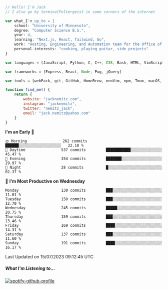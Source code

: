 ```javascript
// Hello! I'm Jack
// I also go by terminalPoltergeist in some corners of the internet

var what_I'm_up_to = {
    school: "University of Minnesota",
    degree: "Computer Science B.S.",
    year: 4,
    learning: "Next.js, React, Tailwind, Go",
    work: "Hosting, Engineering, and Automation team for the Office of Information Technology at UMN",
    personal-interests: "cooking, playing guitar, side projects"
}

var languages = [JavaScript, Python, C, C++, CSS, Bash, HTML, VimScript]

var frameworks = [Express, React, Node, Pug, jQuery]

var tools = [webPack, git, GitHub, HomeBrew, neoVim, npm, Tmux, macOS, Ubuntu, Docker, Nginx]

function find_me() {
    return {
        website: "jacknemitz.com",
        instagram: "jacknemitz",
        twitter: "nemitz_jack",
        email: "jack.nemitz@yahoo.com"
    }
}
```

<!--START_SECTION:waka-->
**I'm an Early 🐤** 

```text
🌞 Morning                262 commits         ██████░░░░░░░░░░░░░░░░░░░   22.18 % 
🌆 Daytime                537 commits         ███████████░░░░░░░░░░░░░░   45.47 % 
🌃 Evening                354 commits         ███████░░░░░░░░░░░░░░░░░░   29.97 % 
🌙 Night                  28 commits          █░░░░░░░░░░░░░░░░░░░░░░░░   02.37 % 
```
📅 **I'm Most Productive on Wednesday** 

```text
Monday                   130 commits         ███░░░░░░░░░░░░░░░░░░░░░░   11.01 % 
Tuesday                  150 commits         ███░░░░░░░░░░░░░░░░░░░░░░   12.70 % 
Wednesday                245 commits         █████░░░░░░░░░░░░░░░░░░░░   20.75 % 
Thursday                 159 commits         ███░░░░░░░░░░░░░░░░░░░░░░   13.46 % 
Friday                   169 commits         ████░░░░░░░░░░░░░░░░░░░░░   14.31 % 
Saturday                 137 commits         ███░░░░░░░░░░░░░░░░░░░░░░   11.60 % 
Sunday                   191 commits         ████░░░░░░░░░░░░░░░░░░░░░   16.17 % 
```



 Last Updated on 15/07/2023 09:12:45 UTC
<!--END_SECTION:waka-->

##### What I'm Listening to...

[![spotify-github-profile](https://spotify-github-profile.vercel.app/api/view?uid=jack.nemitz&cover_image=true&show_offline=true&bar_color=53b14f&bar_color_cover=false&background_color=121212FF)](https://spotify-github-profile.vercel.app/api/view?uid=jack.nemitz&redirect=true)

